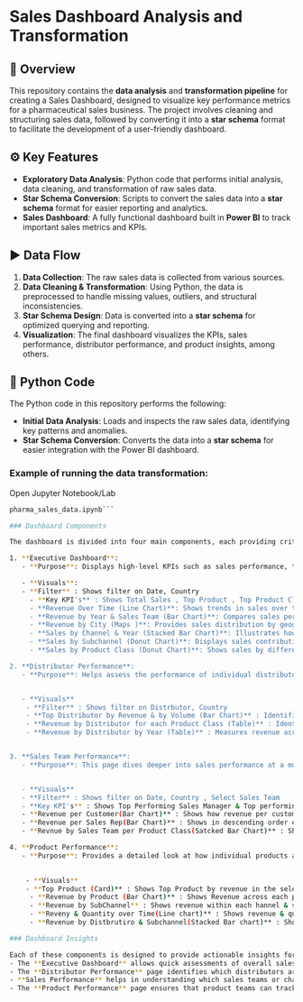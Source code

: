 # Sales Dashboard Analysis and Transformation

## :memo: Overview

This repository contains the **data analysis** and **transformation pipeline** for creating a Sales Dashboard, designed to visualize key performance metrics for a pharmaceutical sales business. The project involves cleaning and structuring sales data, followed by converting it into a **star schema** format to facilitate the development of a user-friendly dashboard.

## :gear: Key Features

- **Exploratory Data Analysis**: Python code that performs initial analysis, data cleaning, and transformation of raw sales data.
- **Star Schema Conversion**: Scripts to convert the sales data into a **star schema** format for easier reporting and analytics.
- **Sales Dashboard**: A fully functional dashboard built in **Power BI** to track important sales metrics and KPIs.

## :arrow_forward: Data Flow

1. **Data Collection**: The raw sales data is collected from various sources.
2. **Data Cleaning & Transformation**: Using Python, the data is preprocessed to handle missing values, outliers, and structural inconsistencies.
3. **Star Schema Design**: Data is converted into a **star schema** for optimized querying and reporting.
4. **Visualization**: The final dashboard visualizes the KPIs, sales performance, distributor performance, and product insights, among others.

## :snake: Python Code

The Python code in this repository performs the following:

- **Initial Data Analysis**: Loads and inspects the raw sales data, identifying key patterns and anomalies.
- **Star Schema Conversion**: Converts the data into a **star schema** for easier integration with the Power BI dashboard.

### Example of running the data transformation:
Open Jupyter Notebook/Lab
```bash
pharma_sales_data.ipynb```

### Dashboard Components

The dashboard is divided into four main components, each providing critical insights to stakeholders:

1. **Executive Dashboard**:  
   - **Purpose**: Displays high-level KPIs such as sales performance, top cities, top products, and top sales teams. It is designed for quick insights into the overall business performance.

   - **Visuals**:
   - **Filter** : Shows filter on Date, Country 
     - **Key KPI's** : Shows Total Sales , Top Product , Top Product Class , Top sales team & distubutor
     - **Revenue Over Time (Line Chart)**: Shows trends in sales over time.
     - **Revenue by Year & Sales Team (Bar Chart)**: Compares sales performance by year and team.
     - **Revenue by City (Maps )**: Provides sales distribution by geographical location.
     - **Sales by Channel & Year (Stacked Bar Chart)**: Illustrates how different sales channels contribute to yearly sales.
     - **Sales by Subchannel (Donut Chart)**: Displays sales contributions by subchannels.
     - **Sales by Product Class (Donut Chart)**: Shows sales by different product categories.

2. **Distributor Performance**:  
   - **Purpose**: Helps assess the performance of individual distributors. It allows the business to pinpoint areas where distributor performance is either excelling or needs improvement.


   - **Visuals**
    - **Filter** : Shows filter on Distrbutor, Country 
    - **Top Distributor by Revenue & by Volume (Bar Chart)** : Identifies highest-grossing distributors.
    - **Revenue by Distributor for each Product Class (Table)** : Identify distributor revenue across different product class
    - **Revenue by Distributor by Year (Table)** : Measures revenue across different distrbutors over time (year).


3. **Sales Team Performance**:  
   - **Purpose**: This page dives deeper into sales performance at a more granular level, showing how teams, channels, and products are contributing to overall performance.


   - **Visuals**
   - **Filter** : Shows filter on Date, Country , Select Sales Team
   - **Key KPI's** : Shows Top Performing Sales Manager & Top performing sales rep
   - **Revenue per Customer(Bar Chart)** : Shows how revenue per customer is varying over Month-Year
   - **Revenue per Sales Rep(Bar Chart)** : Shows in descending order each sales rep & its revenue across the time epriod selected as per filter
   - **Revnue by Sales Team per Product Class(Satcked Bar Chart)** : Shows different Sales Team & their contribution in revenue by each Product Vlass

4. **Product Performance**:  
   - **Purpose**: Provides a detailed look at how individual products are performing in the market, including metrics like sales volume, revenue, and market share.

     
    - **Visuals**
    - **Top Product (Card)** : Shows Top Product by revenue in the selected Class
     - **Revenue by Product (Bar Chart)** : Shows Revenue across each product for th selected product class
     - **Revenue by SubChannel** : Shows revenue within each hannel & subchannel
     - **Reveny & Quantity over Time(Line chart)** : Shows revenue & quntity sold within each selected product class over Time
     - **Revenue by Distbrutiro & Subchannel(Stacked Bar chart)** : Shows revenue for selected product class by Distrubutor & by subchannel

### Dashboard Insights

Each of these components is designed to provide actionable insights for decision-makers. For example:
- The **Executive Dashboard** allows quick assessments of overall sales health, helping executives make timely strategic decisions.
- The **Distributor Performance** page identifies which distributors are underperforming and require further attention.
- **Sales Performance** helps in understanding which sales teams or channels are driving growth and where adjustments might be needed.
- The **Product Performance** page ensures that product teams can track which products are performing well and which need improvement.





